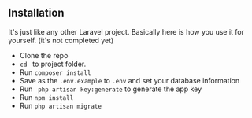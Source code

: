 

## Installation

It's just like any other Laravel project. Basically here is how you use it for yourself. (it's not completed yet) 

* Clone the repo `  `
* `cd ` to project folder. 
* Run ` composer install `
* Save as the `.env.example` to `.env` and set your database information 
* Run ` php artisan key:generate` to generate the app key
* Run ` npm install ` 
* Run ` php artisan migrate ` 




